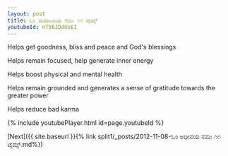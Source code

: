 ```yaml
---
layout: post
title: ಓಂ ಮಹಾಬಲಯ ನಮಃ ೧೧ ಟೈಮ್ಸ್
youtubeId: nT56JDdUvEI
---
```

 
 
Helps get goodness, bliss and peace and God's blessings
 
Helps remain focused, help generate inner energy 
 
Helps boost physical and mental health 
 
Helps remain grounded and generates a sense of gratitude towards the greater power 
 
Helps reduce bad karma
 
 
 
 


{% include youtubePlayer.html id=page.youtubeId %}
 
[Next]({{ site.baseurl }}{% link  split1/_posts/2012-11-08-ಓಂ ಅಧೀನಯ ನಮಃ ೧೧ ಟೈಮ್ಸ್.md%})
 

